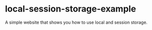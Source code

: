 # local-session-storage-example
A simple website that shows you how to use local and session storage.
